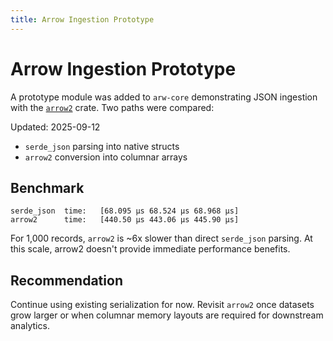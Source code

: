 ```yaml
---
title: Arrow Ingestion Prototype
---
```


# Arrow Ingestion Prototype

A prototype module was added to `arw-core` demonstrating JSON ingestion with the [`arrow2`](https://crates.io/crates/arrow2) crate. Two paths were compared:

Updated: 2025-09-12

- `serde_json` parsing into native structs
- `arrow2` conversion into columnar arrays

## Benchmark

```text
serde_json  time:   [68.095 µs 68.524 µs 68.968 µs]
arrow2      time:   [440.50 µs 443.06 µs 445.90 µs]
```

For 1,000 records, `arrow2` is ~6x slower than direct `serde_json` parsing. At this scale, arrow2 doesn't provide immediate performance benefits.

## Recommendation

Continue using existing serialization for now. Revisit `arrow2` once datasets grow larger or when columnar memory layouts are required for downstream analytics.
